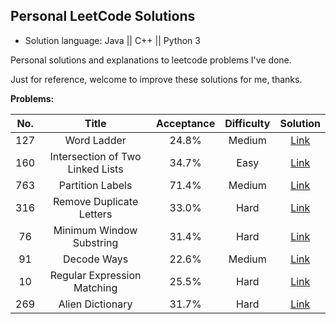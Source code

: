 ## Personal LeetCode Solutions

* Solution language: Java || C++ || Python 3

Personal solutions and explanations to leetcode problems I've done.

Just for reference, welcome to improve these solutions for me, thanks.


**Problems:**

| No. | Title | Acceptance | Difficulty | Solution |
|:---:|:-----------:|:----------:|:----------:|:--------:|
| 127 | Word Ladder | 24.8% | Medium | [Link](https://github.com/HenryJiang97/LeetCode-Solutions/issues/1) |
| 160 | Intersection of Two Linked Lists | 34.7% | Easy | [Link](https://github.com/HenryJiang97/LeetCode-Solutions/issues/2) |
| 763 | Partition Labels | 71.4% | Medium | [Link](https://github.com/HenryJiang97/LeetCode-Solutions/issues/3) |
| 316 | Remove Duplicate Letters | 33.0% | Hard | [Link](https://github.com/HenryJiang97/LeetCode-Solutions/issues/4) |
| 76 | Minimum Window Substring | 31.4% | Hard | [Link](https://github.com/HenryJiang97/LeetCode-Solutions/issues/5) |
| 91 | Decode Ways | 22.6% | Medium | [Link](https://github.com/HenryJiang97/LeetCode-Solutions/issues/6) |
| 10 | Regular Expression Matching | 25.5% | Hard | [Link](https://github.com/HenryJiang97/LeetCode-Solutions/issues/7) |
| 269 | Alien Dictionary | 31.7% | Hard | [Link](https://github.com/HenryJiang97/LeetCode-Solutions/issues/8) |
